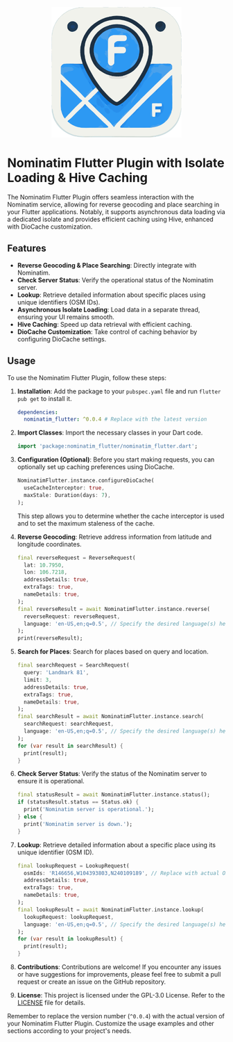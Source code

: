 <p align="center">
  <img src="logo.png" alt="Nominatim Flutter Plugin Logo" width="300" height="300">
</p>

# **Nominatim Flutter Plugin with Isolate Loading & Hive Caching**

The Nominatim Flutter Plugin offers seamless interaction with the Nominatim service, allowing for reverse geocoding and place searching in your Flutter applications. Notably, it supports asynchronous data loading via a dedicated isolate and provides efficient caching using Hive, enhanced with DioCache customization.

## Features
- **Reverse Geocoding & Place Searching**: Directly integrate with Nominatim.
- **Check Server Status**: Verify the operational status of the Nominatim server.
- **Lookup**: Retrieve detailed information about specific places using unique identifiers (OSM IDs).
- **Asynchronous Isolate Loading**: Load data in a separate thread, ensuring your UI remains smooth.
- **Hive Caching**: Speed up data retrieval with efficient caching.
- **DioCache Customization**: Take control of caching behavior by configuring DioCache settings.

## Usage

To use the Nominatim Flutter Plugin, follow these steps:

1. **Installation**: Add the package to your `pubspec.yaml` file and run `flutter pub get` to install it.

    ```yaml
    dependencies:
      nominatim_flutter: ^0.0.4 # Replace with the latest version
    ```

2. **Import Classes**: Import the necessary classes in your Dart code.

    ```dart
    import 'package:nominatim_flutter/nominatim_flutter.dart';
    ```

3. **Configuration (Optional)**: Before you start making requests, you can optionally set up caching preferences using DioCache.
    
    ```dart
    NominatimFlutter.instance.configureDioCache(
      useCacheInterceptor: true, 
      maxStale: Duration(days: 7),
    );
    ```
    This step allows you to determine whether the cache interceptor is used and to set the maximum staleness of the cache.

4. **Reverse Geocoding**: Retrieve address information from latitude and longitude coordinates.

    ```dart
    final reverseRequest = ReverseRequest(
      lat: 10.7950,
      lon: 106.7218,
      addressDetails: true,
      extraTags: true,
      nameDetails: true,
    );
    final reverseResult = await NominatimFlutter.instance.reverse(
      reverseRequest: reverseRequest,
      language: 'en-US,en;q=0.5', // Specify the desired language(s) here
    );
    print(reverseResult);
    ```

5. **Search for Places**: Search for places based on query and location.

    ```dart
    final searchRequest = SearchRequest(
      query: 'Landmark 81',
      limit: 3,
      addressDetails: true,
      extraTags: true,
      nameDetails: true,
    );
    final searchResult = await NominatimFlutter.instance.search(
      searchRequest: searchRequest,
      language: 'en-US,en;q=0.5', // Specify the desired language(s) here
    );
    for (var result in searchResult) {
      print(result);
    }
    ```

6. **Check Server Status**: Verify the status of the Nominatim server to ensure it is operational.

    ```dart
    final statusResult = await NominatimFlutter.instance.status();
    if (statusResult.status == Status.ok) {
      print('Nominatim server is operational.');
    } else {
      print('Nominatim server is down.');
    }
    ```

7. **Lookup**: Retrieve detailed information about a specific place using its unique identifier (OSM ID).

    ```dart
    final lookupRequest = LookupRequest(
      osmIds: 'R146656,W104393803,N240109189', // Replace with actual OSM IDs
      addressDetails: true,
      extraTags: true,
      nameDetails: true,
    );
    final lookupResult = await NominatimFlutter.instance.lookup(
      lookupRequest: lookupRequest,
      language: 'en-US,en;q=0.5', // Specify the desired language(s) here
    );
    for (var result in lookupResult) {
      print(result);
    }
    ```

8. **Contributions**: Contributions are welcome! If you encounter any issues or have suggestions for improvements, please feel free to submit a pull request or create an issue on the GitHub repository.

9. **License**: This project is licensed under the GPL-3.0 License. Refer to the [LICENSE](LICENSE) file for details.

Remember to replace the version number (`^0.0.4`) with the actual version of your Nominatim Flutter Plugin. Customize the usage examples and other sections according to your project's needs.
